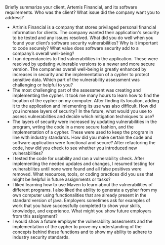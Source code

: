 Briefly summarize your client, Artemis Financial, and its software requirements. Who was the client? What issue did the company want you to address?
- Artimis Financial is a company that stores privilaged personal financial information for clients. The company wanted their application's security to be tested and any issues resolved.
What did you do well when you found your client’s software security vulnerabilities? Why is it important to code securely? What value does software security add to a company’s overall well-being?
- I ran dependancies to find vulnerabilities in the application. These were resolved by updating vulnerable versions to a newer and more secure version. The companies overall well-being is greatly enhanced by increases in security and the implementation of a cypher to protect sensitive data.
Which part of the vulnerability assessment was challenging or helpful to you?
- The most challenging part of the assessment was creating and implementing the cypher. It took me many hours to learn how to find the location of the cypher on my computer. After finding its location, adding it to the application and imlementing its use was also difficult.
How did you increase layers of security? In the future, what would you use to assess vulnerabilities and decide which mitigation techniques to use?
- The layers of security were increased by updating vulnerabilities in the program, wrting the code in a more secure fashion, and the implementation of a cypher. These were used to keep the program in line with industry standards.
How did you make certain the code and software application were functional and secure? After refactoring the code, how did you check to see whether you introduced new vulnerabilities?
- I tested the code for usability and ran a vulnerability check. After implementing the needed updates and changes, I resumed testing for vulnerabilites until none were found and all false positives were removed.
What resources, tools, or coding practices did you use that might be helpful in future assignments or tasks?
- I liked learning how to use Maven to learn about the vulnerabilities of different programs. I also liked the ability to generate a cypher from my own computer using functionalities that are already present in the standard version of java.
Employers sometimes ask for examples of work that you have successfully completed to show your skills, knowledge, and experience. What might you show future employers from this assignment?
- I would show a future employer the vulnerability assesments and the implementation of the cypher to prove my understanding of the concepts behind these functions and to show my ability to adhere to industry security standards.
